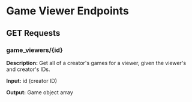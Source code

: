 # Game Viewer Endpoints

## GET Requests

### game_viewers/{id}

**Description:** Get all of a creator's games for a viewer, given the viewer's and creator's IDs.

**Input:** id (creator ID)

**Output:** Game object array
